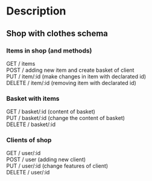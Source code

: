 # Description

## Shop with clothes schema

### Items in shop (and methods)
GET / items </br>
POST / adding new item and create basket of client</br>
PUT / item/:id (make changes in item with declarated id)</br>
DELETE / item/:id (removing item with declarated id)

### Basket with items
GET / basket/:id (content of basket)</br>
PUT / basket/:id (change the content of basket)</br>
DELETE / basket/:id</br>

### Clients of shop
GET / user/:id</br>
POST / user (adding new client)</br>
PUT / user/:id (change features of client)</br>
DELETE / user/:id